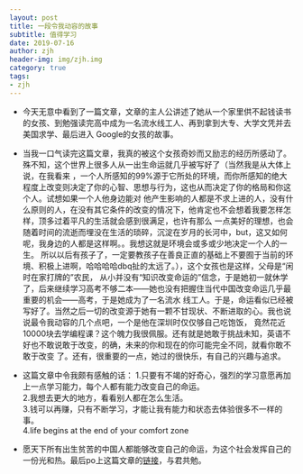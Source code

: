 ```yaml
---
layout: post
title: 一段令我动容的故事
subtitle: 值得学习
date: 2019-07-16
author: zjh
header-img: img/zjh.img
category: true
tags:
- zjh
---
```


+ 今天无意中看到了一篇文章，文章的主人公讲述了她从一个家里供不起钱读书的女孩、到勉强读完高中成为一名流水线工人、再到拿到大专、大学文凭并去美国求学、最后进入
Google的女孩的故事。  
+ 当我一口气读完这篇文章，我真的被这个女孩奇妙而又励志的经历所感动了。殊不知，这个世界上很多人从一出生命运就几乎被写好了（当然我是从大体上说，在我看来
，一个人所感知的99%源于它所处的环境，而你所感知的绝大程度上改变则决定了你的心智、思想与行为，这也从而决定了你的格局和你这个人。试想如果一个人他身边能对
他产生影响的人都是不求上进的人，没有什么原则的人，在没有其它条件的改变的情况下，他肯定也不会想着我要怎样怎样，顶多过着平凡的生活就会感到很满足，也许有那么
一点美好的理想，也会随着时间的流逝而埋没在生活的琐碎，沉淀在岁月的长河中，but，这又如何呢，我身边的人都是这样啊。。我想这就是环境会或多或少地决定一个人的一生。
所以以后有孩子了，一定要教孩子在善良正直的基础上不要囿于当前的环境、积极上进啊，哈哈哈哈dbq扯的太远了。），这个女孩也是这样，父母是“闲时在家打牌的”农民，
从小并没有“知识改变命运的”信念，于是她初一就休学了，后来继续学习高考不够二本——她也没有把握住当代中国改变命运几乎最重要的机会——高考，于是她成为了一名流水
线工人。于是，命运看似已经被写好了。当然之后一切的改变源于她有一颗不甘现状、不断进取的心。我也说说最令我动容的几个点吧，一个是他在深圳时仅仅够自己吃饱饭，
竟然花近10000块去学编程课？这个魄力我很佩服。还有就是她敢于挑战未知，英语不好也不敢说敢于改变，的确，未来的你和现在的你可能完全不同，就看你敢不敢于改变
了。还有，很重要的一点，她过的很快乐，有自己的兴趣与追求。

+ 这篇文章中令我颇有感触的话：
1.只要有不竭的好奇心，强烈的学习意愿再加上一点学习能力，每个人都有能力改变自己的命运。  
2.我想去更大的地方，看看别人都在怎么生活。  
3.钱可以再赚，只有不断学习，才能让我有能力和状态去体验很多不一样的事。  
4.life begins at the end of your comfort zone  

+ 愿天下所有出生贫苦的中国人都能够改变自己的命运，为这个社会发挥自己的一份光和热。最后po上这篇文章的[链接](https://mbd.baidu.com/newspage/data/landingshare?pageType=1&isBdboxFrom=1&context=%7B%22nid%22%3A%22news_9382629467107574676%22%2C%22sourceFrom%22%3A%22bjh%22%7D)，与君共勉。

